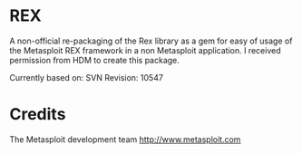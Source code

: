 REX
===

A non-official re-packaging of the Rex library as a gem for easy of usage of the Metasploit REX framework in a non Metasploit application. I received permission from HDM to create this package.

Currently based on:
SVN Revision: 10547

Credits
===
The Metasploit development team <http://www.metasploit.com>


